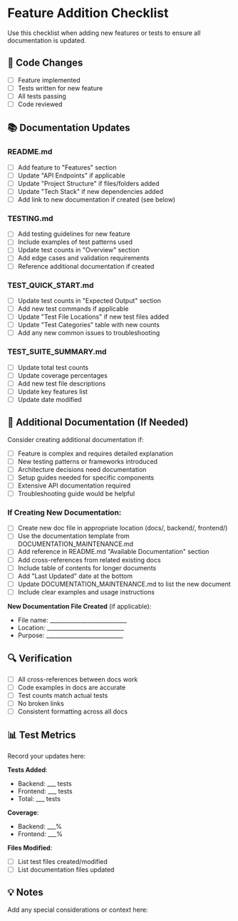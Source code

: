 # Feature Addition Checklist

Use this checklist when adding new features or tests to ensure all documentation is updated.

## 📝 Code Changes
- [ ] Feature implemented
- [ ] Tests written for new feature
- [ ] All tests passing
- [ ] Code reviewed

## 📚 Documentation Updates

### README.md
- [ ] Add feature to "Features" section
- [ ] Update "API Endpoints" if applicable
- [ ] Update "Project Structure" if files/folders added
- [ ] Update "Tech Stack" if new dependencies added
- [ ] Add link to new documentation if created (see below)

### TESTING.md
- [ ] Add testing guidelines for new feature
- [ ] Include examples of test patterns used
- [ ] Update test counts in "Overview" section
- [ ] Add edge cases and validation requirements
- [ ] Reference additional documentation if created

### TEST_QUICK_START.md
- [ ] Update test counts in "Expected Output" section
- [ ] Add new test commands if applicable
- [ ] Update "Test File Locations" if new test files added
- [ ] Update "Test Categories" table with new counts
- [ ] Add any new common issues to troubleshooting

### TEST_SUITE_SUMMARY.md
- [ ] Update total test counts
- [ ] Update coverage percentages
- [ ] Add new test file descriptions
- [ ] Update key features list
- [ ] Update date modified

## 📄 Additional Documentation (If Needed)

Consider creating additional documentation if:
- [ ] Feature is complex and requires detailed explanation
- [ ] New testing patterns or frameworks introduced
- [ ] Architecture decisions need documentation
- [ ] Setup guides needed for specific components
- [ ] Extensive API documentation required
- [ ] Troubleshooting guide would be helpful

### If Creating New Documentation:
- [ ] Create new doc file in appropriate location (docs/, backend/, frontend/)
- [ ] Use the documentation template from DOCUMENTATION_MAINTENANCE.md
- [ ] Add reference in README.md "Available Documentation" section
- [ ] Add cross-references from related existing docs
- [ ] Include table of contents for longer documents
- [ ] Add "Last Updated" date at the bottom
- [ ] Update DOCUMENTATION_MAINTENANCE.md to list the new document
- [ ] Include clear examples and usage instructions

**New Documentation File Created** (if applicable):
- File name: ___________________________
- Location: ___________________________
- Purpose: ___________________________

## 🔍 Verification
- [ ] All cross-references between docs work
- [ ] Code examples in docs are accurate
- [ ] Test counts match actual tests
- [ ] No broken links
- [ ] Consistent formatting across all docs

## 📊 Test Metrics
Record your updates here:

**Tests Added**:
- Backend: ___ tests
- Frontend: ___ tests
- Total: ___ tests

**Coverage**:
- Backend: ___%
- Frontend: ___%

**Files Modified**:
- [ ] List test files created/modified
- [ ] List documentation files updated

## 💡 Notes
Add any special considerations or context here:
